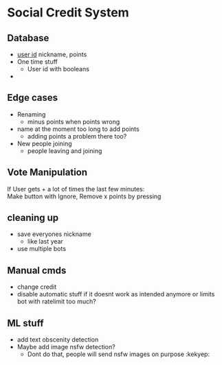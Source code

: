 # Social Credit System

## Database
- <span style="text-decoration: underline"> user id</span> nickname, points
- One time stuff
  - User id with booleans
- 


## Edge cases
- Renaming
  - minus points when points wrong
- name at the moment too long to add points
  - adding points a problem there too?
- New people joining
  - people leaving and joining

## Vote Manipulation
If User gets + a lot of times the last few minutes:  
Make button with Ignore, Remove x points by pressing


## cleaning up
- save everyones nickname
  - like last year
- use multiple bots


## Manual cmds
- change credit
- disable automatic stuff if it doesnt work as intended anymore or limits bot with ratelimit too much?

## ML stuff
- add text obscenity detection
- Maybe add image nsfw detection?
  - Dont do that, people will send nsfw images on purpose :kekyep: